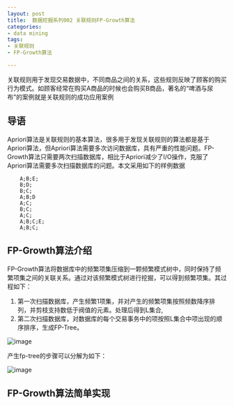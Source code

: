 ```yaml
---
layout: post
title:  数据挖掘系列002 关联规则FP-Growth算法
categories:
- data mining
tags:
- 关联规则
- FP-Growth算法

---
```



关联规则用于发现交易数据中，不同商品之间的关系，这些规则反映了顾客的购买行为模式。如顾客经常在购买A商品的时候也会购买B商品，著名的“啤酒与尿布”的案例就是关联规则的成功应用案例

## 导语
Apriori算法是关联规则的基本算法，很多用于发现关联规则的算法都是基于Apriori算法，但Apriori算法需要多次访问数据库，具有严重的性能问题。FP-Growth算法只需要两次扫描数据库，相比于Apriori减少了I/O操作，克服了Apriori算法需要多次扫描数据库的问题。本文采用如下的样例数据

		A;B;E;
		B;D;
		B;C;
		A;B;D
		A;C;
		B;C;
		A;C;
		A;B;C;E;
		A;B;C;
		

## FP-Growth算法介绍

FP-Growth算法将数据库中的频繁项集压缩到一颗频繁模式树中，同时保持了频繁项集之间的关联关系。通过对该频繁模式树进行挖掘，可以得到频繁项集。其过程如下：

1. 第一次扫描数据库，产生频繁1项集，并对产生的频繁项集按照频数降序排列，并剪枝支持数低于阀值的元素。处理后得到L集合,
2. 第二次扫描数据库，对数据库的每个交易事务中的项按照L集合中项出现的顺序排序，生成FP-Tree。

![image](/media/img/algori/fp-growth.png)

产生fp-tree的步骤可以分解为如下：

![image](/media/img/algori/fp-tree-step-by-step.png)

## FP-Growth算法简单实现

